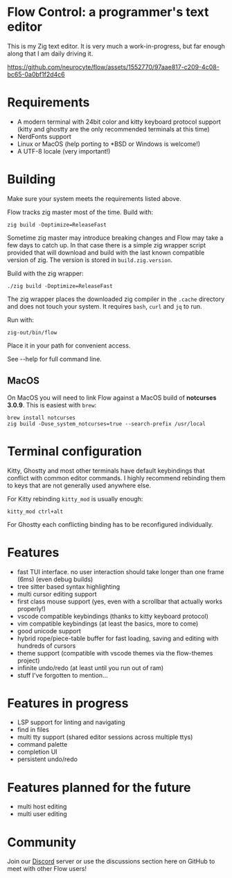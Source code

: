 # Flow Control: a programmer's text editor

This is my Zig text editor. It is very much a work-in-progress, but far enough along that I am daily driving it.


https://github.com/neurocyte/flow/assets/1552770/97aae817-c209-4c08-bc65-0a0bf1f2d4c6

# Requirements
- A modern terminal with 24bit color and kitty keyboard protocol support (kitty and ghostty are the only recommended terminals at this time)
- NerdFonts support
- Linux or MacOS (help porting to *BSD or Windows is welcome!)
- A UTF-8 locale (very important!)

# Building

Make sure your system meets the requirements listed above.

Flow tracks zig master most of the time. Build with:

```shell
zig build -Doptimize=ReleaseFast
```

Sometime zig master may introduce breaking changes and Flow may take a few days to
catch up. In that case there is a simple zig wrapper script provided that will download
and build with the last known compatible version of zig. The version is stored in
`build.zig.version`.

Build with the zig wrapper:
```shell
./zig build -Doptimize=ReleaseFast
```

The zig wrapper places the downloaded zig compiler in the `.cache` directory and does
not touch your system. It requires `bash`, `curl` and `jq` to run.

Run with:
```shell
zig-out/bin/flow
```

Place it in your path for convenient access.

See --help for full command line.

## MacOS

On MacOS you will need to link Flow against a MacOS build of **notcurses 3.0.9**. This
is easiest with `brew`:

```shell
brew install notcurses
zig build -Duse_system_notcurses=true --search-prefix /usr/local
```

# Terminal configuration

Kitty, Ghostty and most other terminals have default keybindings that conflict
with common editor commands. I highly recommend rebinding them to keys that are
not generally used anywhere else.

For Kitty rebinding `kitty_mod` is usually enough:
```
kitty_mod ctrl+alt
```

For Ghostty each conflicting binding has to be reconfigured individually.

# Features
- fast TUI interface. no user interaction should take longer than one frame (6ms) (even debug builds)
- tree sitter based syntax highlighting
- multi cursor editing support
- first class mouse support (yes, even with a scrollbar that actually works properly!)
- vscode compatible keybindings (thanks to kitty keyboard protocol)
- vim compatible keybindings (at least the basics, more to come)
- good unicode support
- hybrid rope/piece-table buffer for fast loading, saving and editing with hundreds of cursors
- theme support (compatible with vscode themes via the flow-themes project)
- infinite undo/redo (at least until you run out of ram)
- stuff I've forgotten to mention...

# Features in progress
- LSP support for linting and navigating
- find in files
- multi tty support (shared editor sessions across multiple ttys)
- command palette
- completion UI
- persistent undo/redo

# Features planned for the future
- multi host editing
- multi user editing

# Community

Join our [Discord](https://discord.gg/ufRh5PwA6B) server or use the discussions section here on GitHub
to meet with other Flow users!
